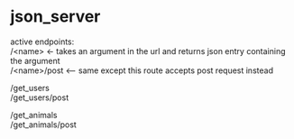 # json_server


active endpoints: <br>
/\<name\>   <- takes an argument in the url and returns json entry containing the argument <br>
/\<name\>/post <-- same except this route accepts post request instead <br>
                 
/get_users <br>
/get_users/post <br>
                 
/get_animals <br>
/get_animals/post <br>
